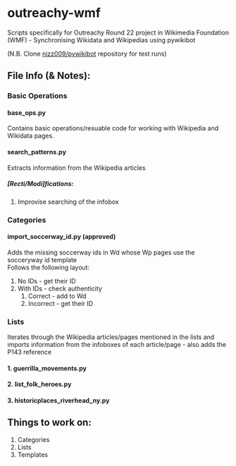 # outreachy-wmf
Scripts specifically for Outreachy Round 22 project in Wikimedia Foundation (WMF) - Synchronising Wikidata and Wikipedias using pywikibot

(N.B. Clone [nizz009/pywikibot](https://github.com/nizz009/pywikibot) repository for test runs)

## File Info (& Notes):

### Basic Operations

#### base_ops.py
Contains basic operations/resuable code for working with Wikipedia and Wikidata pages.

#### search_patterns.py
Extracts information from the Wikipedia articles

##### [Recti/Modi]fications:
1. Improvise searching of the infobox

### Categories

#### import_soccerway_id.py (approved)
Adds the missing soccerway ids in Wd whose Wp pages use the socceryway id template <br>
Follows the following layout:
1. No IDs - get their ID
2. With IDs - check authenticity
	1. Correct - add to Wd
	2. Incorrect - get their ID

### Lists
Iterates through the Wikipedia articles/pages mentioned in the lists and imports information from the infoboxes of each article/page - also adds the P143 reference

#### 1. guerrilla_movements.py
#### 2. list_folk_heroes.py
#### 3. historicplaces_riverhead_ny.py

## Things to work on:

1. Categories
2. Lists
3. Templates